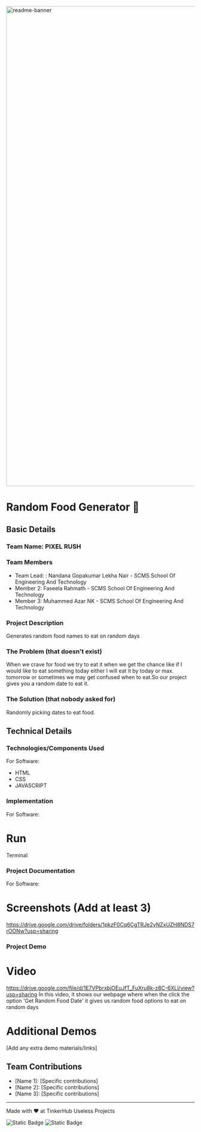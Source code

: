 <img width="1280" alt="readme-banner" src="https://github.com/user-attachments/assets/35332e92-44cb-425b-9dff-27bcf1023c6c">

# Random Food Generator  🎯


## Basic Details
### Team Name: PIXEL RUSH


### Team Members
- Team Lead: : Nandana Gopakumar Lekha Nair - SCMS School Of Engineering And Technology
- Member 2: Faseela Rahmath - SCMS School Of Engineering And Technology
- Member 3: Muhammed Azar NK - SCMS School Of Engineering And Technology

### Project Description
Generates random food names to eat on random days

### The Problem (that doesn't exist)
When we crave for food we try to eat it when we get the chance like if I would like to eat something today either I will eat it by today or max. tomorrow or sometimes we may get confused when to eat.So our project gives you a random date to eat it.

### The Solution (that nobody asked for)
Randomly picking dates to eat food.

## Technical Details
### Technologies/Components Used
For Software:
- HTML
- CSS
- JAVASCRIPT



### Implementation
For Software:
# Run
Terminal

### Project Documentation
For Software:

# Screenshots (Add at least 3)
https://drive.google.com/drive/folders/1pkzF0Cq6CgTRJe2yNZxUZH8NDS7rOONw?usp=sharing


### Project Demo
# Video
https://drive.google.com/file/d/1E7VPbrxbjOEuJfT_FuXru8k-z8C-6XLl/view?usp=sharing
In this video, it shows our webpage where when the click the option 'Get Random Food Date' it gives us random food options to eat on random days

# Additional Demos
[Add any extra demo materials/links]

## Team Contributions
- [Name 1]: [Specific contributions]
- [Name 2]: [Specific contributions]
- [Name 3]: [Specific contributions]

---
Made with ❤️ at TinkerHub Useless Projects 

![Static Badge](https://img.shields.io/badge/TinkerHub-24?color=%23000000&link=https%3A%2F%2Fwww.tinkerhub.org%2F)
![Static Badge](https://img.shields.io/badge/UselessProject--24-24?link=https%3A%2F%2Fwww.tinkerhub.org%2Fevents%2FQ2Q1TQKX6Q%2FUseless%2520Projects)



